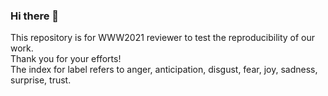 ### Hi there 👋
This repository is for WWW2021 reviewer to test the reproducibility of our work.\
Thank you for your efforts!\
The index for label refers to anger, anticipation, disgust, fear, joy, sadness, surprise, trust.
<!--
**www2021DrEmotion/www2021DrEmotion** is a ✨ _special_ ✨ repository because its `README.md` (this file) appears on your GitHub profile.

Here are some ideas to get you started:

- 🔭 I’m currently working on ...
- 🌱 I’m currently learning ...
- 👯 I’m looking to collaborate on ...
- 🤔 I’m looking for help with ...
- 💬 Ask me about ...
- 📫 How to reach me: ...
- 😄 Pronouns: ...
- ⚡ Fun fact: ...
-->
